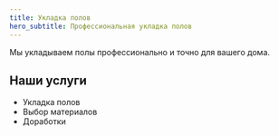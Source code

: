 ```yaml
---
title: Укладка полов
hero_subtitle: Профессиональная укладка полов
---
```


Мы укладываем полы профессионально и точно для вашего дома.

## Наши услуги

- Укладка полов
- Выбор материалов
- Доработки

